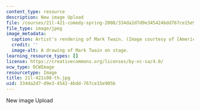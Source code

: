 ```yaml
---
content_type: resource
description: New image Upload
file: /courses/21l-421-comedy-spring-2008/334da2d7d9e345424bdd767ce15e905b_21l-421s08-th.jpg
file_type: image/jpeg
image_metadata:
  caption: Artist's rendering of Mark Twain. (Image courtesy of [America's Library](http://www.americaslibrary.gov/).)
  credit: ''
  image-alt: A drawing of Mark Twain on stage.
learning_resource_types: []
license: https://creativecommons.org/licenses/by-nc-sa/4.0/
ocw_type: OCWImage
resourcetype: Image
title: 21l-421s08-th.jpg
uid: 334da2d7-d9e3-4542-4bdd-767ce15e905b
---
```

New image Upload